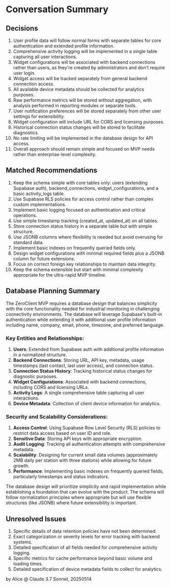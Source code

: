 # Conversation Summary

## Decisions

1. User profile data will follow normal forms with separate tables for core authentication and extended profile information.
2. Comprehensive activity logging will be implemented in a single table capturing all user interactions.
3. Widget configurations will be associated with backend connections rather than users, as they're created by administrators and don't require user login.
4. Widget access will be tracked separately from general backend connection access.
5. All available device metadata should be collected for analytics purposes.
6. Raw performance metrics will be stored without aggregation, with analysis performed in reporting modules or separate tools.
7. User notification preferences will be stored separately from other user settings for extensibility.
8. Widget configuration will include URL for CORS and licensing purposes.
9. Historical connection status changes will be stored to facilitate diagnostics.
10. No rate limiting will be implemented in the database design for API access.
11. Overall approach should remain simple and focused on MVP needs rather than enterprise-level complexity.

## Matched Recommendations

1. Keep the schema simple with core tables only: users (extending Supabase auth), backend_connections, widget_configurations, and a basic activity_logs table.
2. Use Supabase RLS policies for access control rather than complex custom implementations.
3. Implement basic logging focused on authentication and critical operations.
4. Use simple timestamp tracking (created_at, updated_at) on all tables.
5. Store connection status history in a separate table but with simple structure.
6. Use JSONB columns where flexibility is needed but avoid overusing for standard data.
7. Implement basic indexes on frequently queried fields only.
8. Design widget configurations with minimal required fields plus a JSONB column for future extensions.
9. Focus on correct foreign key relationships to maintain data integrity.
10. Keep the schema extensible but start with minimal complexity appropriate for the ultra-rapid MVP timeline.

## Database Planning Summary

The ZeroClient MVP requires a database design that balances simplicity with the core functionality needed for industrial monitoring in challenging connectivity environments. The database will leverage Supabase's built-in authentication while extending it with additional user profile information including name, company, email, phone, timezone, and preferred language.

### Key Entities and Relationships:

1. **Users**: Extended from Supabase auth with additional profile information in a normalized structure.
2. **Backend Connections**: Storing URL, API key, metadata, usage timestamps (last contact, last user access), and connection status.
3. **Connection Status History**: Tracking historical status changes for diagnostic purposes.
4. **Widget Configurations**: Associated with backend connections, including CORS and licensing URLs.
5. **Activity Logs**: A single comprehensive table capturing all user interactions.
6. **Device Metadata**: Collection of client device information for analytics.

### Security and Scalability Considerations:

1. **Access Control**: Using Supabase Row Level Security (RLS) policies to restrict data access based on user ID and role.
2. **Sensitive Data**: Storing API keys with appropriate encryption.
3. **Audit Logging**: Tracking all authentication attempts with comprehensive metadata.
4. **Scalability**: Designing for current small data volumes (approximately 2MB daily per station with three stations) while allowing for future growth.
5. **Performance**: Implementing basic indexes on frequently queried fields, particularly timestamps and status indicators.

The database design will prioritize simplicity and rapid implementation while establishing a foundation that can evolve with the product. The schema will follow normalization principles where appropriate but will use flexible structures (like JSONB) where future extensibility is important.

## Unresolved Issues

1. Specific details of data retention policies have not been determined.
2. Exact categorization or severity levels for error tracking with backend systems.
3. Detailed specification of all fields needed for comprehensive activity logging.
4. Specific metrics for cache performance beyond basic volume and loading times.
5. Detailed specification of device metadata fields to collect for analytics.

by Alice @ Claude 3.7 Sonnet, 20250514